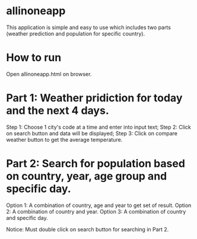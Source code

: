 # allinoneapp
This application is simple and easy to use which includes two parts (weather prediction and population for specific country).

# How to run
Open allinoneapp.html on browser.

# Part 1: Weather pridiction for today and the next 4 days.
  Step 1: Choose 1 city's code at a time and enter into input text;
  Step 2: Click on search button and data will be displayed;
  Step 3: Click on compare weather button to get the average temperature.
  
# Part 2: Search for population based on country, year, age group and specific day.
  Option 1: A combination of country, age and year to get set of result.
  Option 2: A combination of country and year.
  Option 3: A combination of country and specific day.
  
  Notice: Must double click on search button for searching in Part 2.
